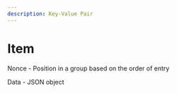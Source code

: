 ```yaml
---
description: Key-Value Pair
---
```


# Item

Nonce - Position in a group based on the order of entry

Data - JSON object

